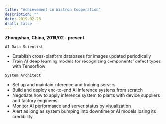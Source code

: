 ```yaml
---
title: "Achievement in Wistron Cooperation"
description: ""
date: 2019-02-26
draft: false
---
```

**Zhongshan, China, 2019/02 - present** 

`AI Data Scientist`
- Establish cross-platform databases for images updated periodically
- Train AI deep learning models for recognizing components’ defect types with Tensorflow

`System Architect`
- Set up and maintain inference and training servers
- Build and deploy end-to-end AI inference systems from scratch
- Negotiate how to apply inference system to plants with device suppliers and factory engineers
- Monitor AI performance and server status by visualization
- Alert as long as system bumping into downtime or AI models losing its credibility